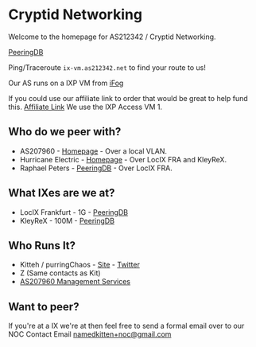 # Cryptid Networking

Welcome to the homepage for AS212342 / Cryptid Networking.

[PeeringDB](https://www.peeringdb.com/asn/212342)

Ping/Traceroute `ix-vm.as212342.net` to find your route to us!

Our AS runs on a IXP VM from [iFog](https://ifog.ch)

If you could use our affiliate link to order that would be great to help fund this. 
[Affiliate Link](https://my.ifog.ch/order/forms/a/MTYz)
We use the IXP Access VM 1.

## Who do we peer with?
- AS207960 - [Homepage](https://as207960.net) - Over a local VLAN.
- Hurricane Electric - [Homepage](https://he.net) - Over LocIX FRA and KleyReX.
- Raphael Peters - [PeeringDB](https://as207968.peeringdb.com) - Over LocIX FRA.

## What IXes are we at?
- LocIX Frankfurt - 1G - [PeeringDB](https://www.peeringdb.com/ix/2084)
- KleyReX - 100M - [PeeringDB](https://www.peeringdb.com/ix/123)

## Who Runs It?
- Kitteh / purringChaos - [Site](https://kitteh.pw) - [Twitter](https://twitter.com/purringChaos)
- Z (Same contacts as Kit)
- [AS207960 Management Services](https://as207960.net) 

## Want to peer?
If you're at a IX we're at then feel free to send a formal email over to our NOC Contact Email [namedkitten+noc@gmail.com](mailto:namedkitten%2Bnoc@gmail.com)

